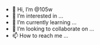 - 👋 Hi, I’m @105w
- 👀 I’m interested in ...
- 🌱 I’m currently learning ...
- 💞️ I’m looking to collaborate on ...
- 📫 How to reach me ...

<!---
105w/105w is a ✨ special ✨ repository because its `README.md` (this file) appears on your GitHub profile.
You can click the Preview link to take a look at your changes.
--->
